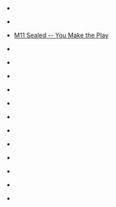 
- [](/2010/08/21842340979/)

- [](/2010/08/21840855566/)

- [M11 Sealed -- You Make the Play](/2010/08/m11-sealed-you-make-the-play/)

- [](/2010/07/18755812177/)

- [](/2010/07/18171012887/)

- [](/2010/07/17822789658/)

- [](/2010/07/17766472931/)

- [](/2010/07/17564662519/)

- [](/2010/07/17457312964/)

- [](/2010/06/17387862994/)

- [](/2010/06/17250845789/)

- [](/2010/06/17225053999/)

- [](/2010/06/17150860467/)

- [](/2010/06/17081832742/)

- [](/2010/06/17007965092/)
